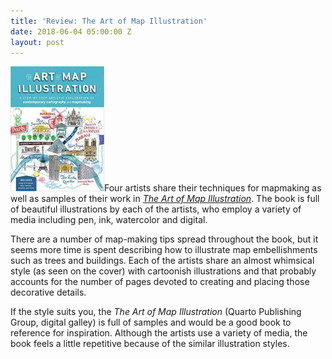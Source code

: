 ```yaml
---
title: 'Review: The Art of Map Illustration'
date: 2018-06-04 05:00:00 Z
layout: post
---
```


![](/assets/images/61BoJtQQNjL._SX373_BO1204203200_-150x200.jpg)Four artists share their techniques for mapmaking as well as samples of their work in [_The Art of Map Illustration_](https://amzn.to/2Hk4YkM). The book is full of beautiful illustrations by each of the artists, who employ a variety of media including pen, ink, watercolor and digital.

There are a number of map-making tips spread throughout the book, but it seems more time is spent describing how to illustrate map embellishments such as trees and buildings. Each of the artists share an almost whimsical style (as seen on the cover) with cartoonish illustrations and that probably accounts for the number of pages devoted to creating and placing those decorative details.

If the style suits you, the _The Art of Map Illustration_ (Quarto Publishing Group, digital galley) is full of samples and would be a good book to reference for inspiration. Although the artists use a variety of media, the book feels a little repetitive because of the similar illustration styles.
